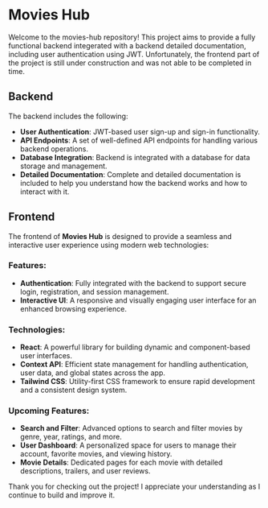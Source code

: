 # Movies Hub

Welcome to the movies-hub repository! This project aims to provide a fully functional backend integerated with a backend detailed documentation, including user authentication using JWT. Unfortunately, the frontend part of the project is still under construction and was not able to be completed in time.

## Backend

The backend includes the following:

- **User Authentication**: JWT-based user sign-up and sign-in functionality.
- **API Endpoints**: A set of well-defined API endpoints for handling various backend operations.
- **Database Integration**: Backend is integrated with a database for data storage and management.
- **Detailed Documentation**: Complete and detailed documentation is included to help you understand how the backend works and how to interact with it.


## Frontend 

The frontend of **Movies Hub** is designed to provide a seamless and interactive user experience using modern web technologies:

### Features:
- **Authentication**: Fully integrated with the backend to support secure login, registration, and session management.
- **Interactive UI**: A responsive and visually engaging user interface for an enhanced browsing experience.

### Technologies:
- **React**: A powerful library for building dynamic and component-based user interfaces.
- **Context API**: Efficient state management for handling authentication, user data, and global states across the app.
- **Tailwind CSS**: Utility-first CSS framework to ensure rapid development and a consistent design system.

### Upcoming Features:
- **Search and Filter**: Advanced options to search and filter movies by genre, year, ratings, and more.
- **User Dashboard**: A personalized space for users to manage their account, favorite movies, and viewing history.
- **Movie Details**: Dedicated pages for each movie with detailed descriptions, trailers, and user reviews.


Thank you for checking out the project! I appreciate your understanding as I continue to build and improve it.
